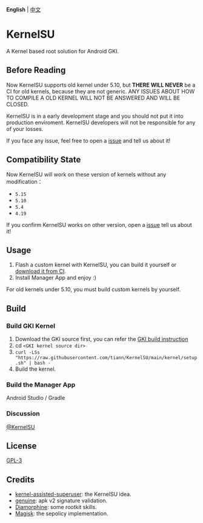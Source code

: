 **English** | [中文](README_CN.md)

# KernelSU

A Kernel based root solution for Android GKI.

## Before Reading

Now KernelSU supports old kernel under 5.10, but **THERE WILL NEVER** be a CI for old kernels, because they are not generic.
ANY ISSUES ABOUT HOW TO COMPILE A OLD KERNEL WILL NOT BE ANSWERED AND WILL BE CLOSED.

KernelSU is in a early development stage and you should not put it into production enviroment. KernelSU developers will not be responsible for any of your losses.

If you face any issue, feel free to open a [issue](https://github.com/tiann/KernelSU/issues) and tell us about it!

## Compatibility State

Now KernelSU will work on these version of kernels without any modification：

- `5.15`
- `5.10`
- `5.4`
- `4.19`

If you confirm KernelSU works on other version, open a [issue](https://github.com/tiann/KernelSU/issues) tell us about it!

## Usage

1. Flash a custom kernel with KernelSU, you can build it yourself or [download it from CI](https://github.com/tiann/KernelSU/actions/workflows/build-kernel.yml).
2. Install Manager App and enjoy :)

For old kernels under 5.10, you must build custom kernels by yourself.

## Build

### Build GKI Kernel

1. Download the GKI source first, you can refer the [GKI build instruction](https://source.android.com/docs/setup/build/building-kernels)
2. cd `<GKI kernel source dir>`
3. `curl -LSs "https://raw.githubusercontent.com/tiann/KernelSU/main/kernel/setup.sh" | bash -`
4. Build the kernel.

### Build the Manager App

Android Studio / Gradle

### Discussion

[@KernelSU](https://t.me/KernelSU)

## License

[GPL-3](http://www.gnu.org/copyleft/gpl.html)

## Credits

- [kernel-assisted-superuser](https://git.zx2c4.com/kernel-assisted-superuser/about/): the KernelSU idea.
- [genuine](https://github.com/brevent/genuine/): apk v2 signature validation.
- [Diamorphine](https://github.com/m0nad/Diamorphine): some rootkit skills.
- [Magisk](https://github.com/topjohnwu/Magisk): the sepolicy implementation.
